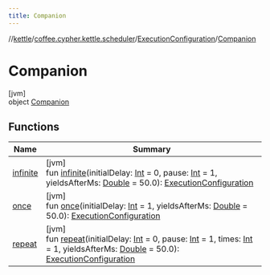 ```yaml
---
title: Companion
---
```

//[kettle](../../../../index.html)/[coffee.cypher.kettle.scheduler](../../index.html)/[ExecutionConfiguration](../index.html)/[Companion](index.html)



# Companion



[jvm]\
object [Companion](index.html)



## Functions


| Name | Summary |
|---|---|
| [infinite](infinite.html) | [jvm]<br>fun [infinite](infinite.html)(initialDelay: [Int](https://kotlinlang.org/api/latest/jvm/stdlib/kotlin/-int/index.html) = 0, pause: [Int](https://kotlinlang.org/api/latest/jvm/stdlib/kotlin/-int/index.html) = 1, yieldsAfterMs: [Double](https://kotlinlang.org/api/latest/jvm/stdlib/kotlin/-double/index.html) = 50.0): [ExecutionConfiguration](../index.html) |
| [once](once.html) | [jvm]<br>fun [once](once.html)(initialDelay: [Int](https://kotlinlang.org/api/latest/jvm/stdlib/kotlin/-int/index.html) = 1, yieldsAfterMs: [Double](https://kotlinlang.org/api/latest/jvm/stdlib/kotlin/-double/index.html) = 50.0): [ExecutionConfiguration](../index.html) |
| [repeat](repeat.html) | [jvm]<br>fun [repeat](repeat.html)(initialDelay: [Int](https://kotlinlang.org/api/latest/jvm/stdlib/kotlin/-int/index.html) = 0, pause: [Int](https://kotlinlang.org/api/latest/jvm/stdlib/kotlin/-int/index.html) = 1, times: [Int](https://kotlinlang.org/api/latest/jvm/stdlib/kotlin/-int/index.html) = 1, yieldsAfterMs: [Double](https://kotlinlang.org/api/latest/jvm/stdlib/kotlin/-double/index.html) = 50.0): [ExecutionConfiguration](../index.html) |

